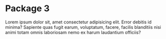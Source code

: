 # Package 3

Lorem ipsum dolor sit, amet consectetur adipisicing elit. Error debitis id minima? Sapiente quas fugit earum, voluptatum, facere, facilis blanditiis nisi animi totam omnis laboriosam nemo ex harum laudantium officiis?
